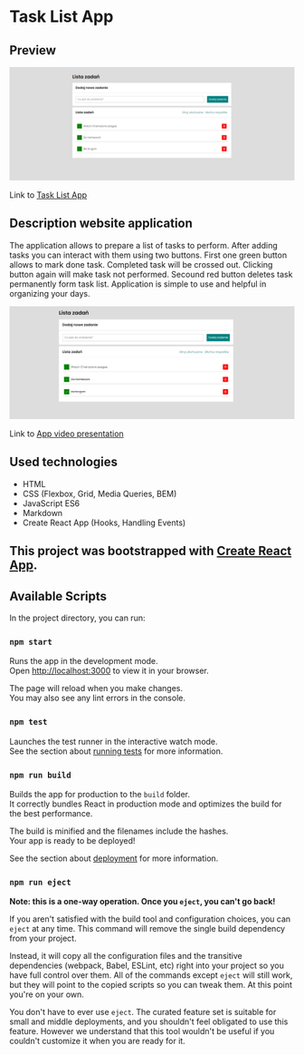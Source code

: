 # Task List App
## Preview
![App after add tasks](https://github.com/PaweLeszczynsky/to-do-list-react/blob/main/readme/preview1.png?raw=true)

Link to [Task List App](https://paweleszczynsky.github.io/to-do-list-react/)
## Description website application
The application allows to prepare a list of tasks to perform. After adding tasks you can interact with them using two buttons. First one green button allows to mark done task. Completed task will be crossed out. Clicking button again will make task not performed. Secound red button deletes task permanently form task list. Application is simple to use and helpful in organizing your days.

![App after mark tasks](https://github.com/PaweLeszczynsky/to-do-list-react/blob/main/readme/preview2.png?raw=true)

Link to [App video presentation](https://youtu.be/Quk2O5OzMS8)
## Used technologies

- HTML
- CSS (Flexbox, Grid, Media Queries, BEM)
- JavaScript ES6
- Markdown
- Create React App (Hooks, Handling Events)


## This project was bootstrapped with [Create React App](https://github.com/facebook/create-react-app).

## Available Scripts

In the project directory, you can run:

### `npm start`

Runs the app in the development mode.\
Open [http://localhost:3000](http://localhost:3000) to view it in your browser.

The page will reload when you make changes.\
You may also see any lint errors in the console.

### `npm test`

Launches the test runner in the interactive watch mode.\
See the section about [running tests](https://facebook.github.io/create-react-app/docs/running-tests) for more information.

### `npm run build`

Builds the app for production to the `build` folder.\
It correctly bundles React in production mode and optimizes the build for the best performance.

The build is minified and the filenames include the hashes.\
Your app is ready to be deployed!

See the section about [deployment](https://facebook.github.io/create-react-app/docs/deployment) for more information.

### `npm run eject`

**Note: this is a one-way operation. Once you `eject`, you can't go back!**

If you aren't satisfied with the build tool and configuration choices, you can `eject` at any time. This command will remove the single build dependency from your project.

Instead, it will copy all the configuration files and the transitive dependencies (webpack, Babel, ESLint, etc) right into your project so you have full control over them. All of the commands except `eject` will still work, but they will point to the copied scripts so you can tweak them. At this point you're on your own.

You don't have to ever use `eject`. The curated feature set is suitable for small and middle deployments, and you shouldn't feel obligated to use this feature. However we understand that this tool wouldn't be useful if you couldn't customize it when you are ready for it.

